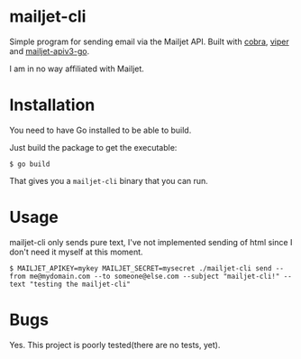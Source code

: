 # mailjet-cli

Simple program for sending email via the Mailjet API. Built with [cobra](https://github.com/spf13/cobra),
[viper](https://github.com/spf13/viper) and [mailjet-apiv3-go](https://github.com/mailjet/mailjet-apiv3-go).

I am in no way affiliated with Mailjet.

# Installation
You need to have Go installed to be able to build.

Just build the package to get the executable:

`$ go build`

That gives you a `mailjet-cli` binary that you can run.

# Usage

mailjet-cli only sends pure text, I've not implemented sending of html since I don't need it myself at this moment.

`$ MAILJET_APIKEY=mykey MAILJET_SECRET=mysecret ./mailjet-cli send --from me@mydomain.com --to someone@else.com
--subject "mailjet-cli!" --text "testing the mailjet-cli" `

# Bugs
Yes. This project is poorly tested(there are no tests, yet).